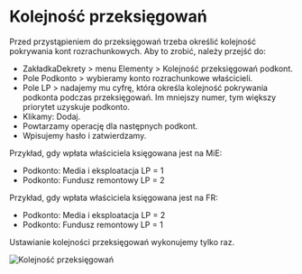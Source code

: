 # Kolejność przeksięgowań

Przed przystąpieniem do przeksięgowań trzeba określić kolejność pokrywania kont rozrachunkowych. Aby to zrobić, należy przejść do:

- ZakładkaDekrety > menu Elementy > Kolejność przeksięgowań podkont.
- Pole Podkonto > wybieramy konto rozrachunkowe właścicieli.
- Pole LP > nadajemy mu cyfrę, która określa kolejność pokrywania podkonta podczas przeksięgowań. Im mniejszy numer, tym większy priorytet uzyskuje podkonto.
- Klikamy: Dodaj.
- Powtarzamy operację dla następnych podkont.
- Wpisujemy hasło i zatwierdzamy.

Przykład, gdy wpłata właściciela księgowana jest na MiE:

- Podkonto: Media i eksploatacja LP = 1
- Podkonto: Fundusz remontowy LP = 2

Przykład, gdy wpłata właściciela księgowana jest na FR:

- Podkonto: Media i eksploatacja LP = 2
- Podkonto: Fundusz remontowy LP = 1

Ustawianie kolejności przeksięgowań wykonujemy tylko raz.

![Kolejność przeksięgowań](kolejnoscprzeksiegowan.gif)